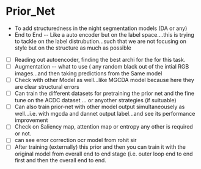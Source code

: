 # Prior_Net

* To add structuredness in the night segmentation models (DA or any) 
* End to End -- Like a auto encoder but on the label space....this is trying to tackle on the label distrubution...such that we are not focusing on style but on the structure as much as possible 
- [ ] Reading out autoencoder, finding the best archi for the for this task. 
- [ ] Augmentation -- what to use ( any random black out of the intial RGB images...and then taking predictions from the Same model
- [ ] Check with other Model as well...like MGCDA model because here they are clear structural errors 
- [ ] Can train the different datasets for pretraining the prior net and the fine tune on the ACDC dataset ... or anyother strategies (if suituable)
- [ ] Can also train prior-net with  other model output simultaneousely as well...i.e. with mgcda and dannet output label...and see its performance improvement 
- [ ] Check on Saliency map, attention map or entropy any other is required or not. 
- [ ] can see error correction ocr model from rohit sir 
- [ ] After training (externally) this prior and then you can train it with the original model from overall end to end stage (i.e. outer loop end to end first and then the overall end to end.

